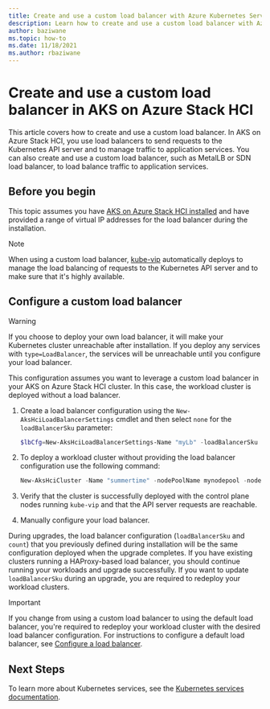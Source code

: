 ```yaml
---
title: Create and use a custom load balancer with Azure Kubernetes Service (AKS) on Azure Stack HCI
description: Learn how to create and use a custom load balancer with Azure Kubernetes Service (AKS) on Azure Stack HCI.
author: baziwane
ms.topic: how-to
ms.date: 11/18/2021
ms.author: rbaziwane
---
```


# Create and use a custom load balancer in AKS on Azure Stack HCI

This article covers how to create and use a custom load balancer. In AKS on Azure Stack HCI, you use load balancers to send requests to the Kubernetes API server and to manage traffic to application services. You can also create and use a custom load balancer, such as MetalLB or SDN load balancer, to load balance traffic to application services.  

## Before you begin 

This topic assumes you have [AKS on Azure Stack HCI installed](kubernetes-walkthrough-powershell.md) and have provided a range of virtual IP addresses for the load balancer during the installation.  

> [!NOTE]
> When using a custom load balancer, [kube-vip](https://kube-vip.io/) automatically deploys to manage the load balancing of requests to the Kubernetes API server and to make sure that it's highly available. 

## Configure a custom load balancer 

> [!WARNING]
> If you choose to deploy your own load balancer, it will make your Kubernetes cluster unreachable after installation. If you deploy any services with `type=LoadBalancer`, the services will be unreachable until you configure your load balancer.

This configuration assumes you want to leverage a custom load balancer in your AKS on Azure Stack HCI cluster. In this case, the workload cluster is deployed without a load balancer. 

1. Create a load balancer configuration using the `New-AksHciLoadBalancerSettings` cmdlet and then select `none` for the `loadBalancerSku` parameter:

   ```powershell
   $lbCfg=New-AksHciLoadBalancerSettings-Name "myLb" -loadBalancerSku "none" 
   ```
 
2. To deploy a workload cluster without providing the load balancer configuration use the following command:

   ```powershell
   New-AksHciCluster -Name "summertime" -nodePoolName mynodepool -nodeCount 2 -OSType linux -nodeVmSize Standard_A4_v2 -loadBalancerSettings $lbCfg 
   ```

3. Verify that the cluster is successfully deployed with the control plane nodes running `kube-vip` and that the API server requests are reachable. 

4. Manually configure your load balancer.  

During upgrades, the load balancer configuration (`loadBalancerSku` and `count`) that you previously defined during installation will be the same configuration deployed when the upgrade completes. If you have existing clusters running a HAProxy-based load balancer, you should continue running your workloads and upgrade successfully. If you want to update `loadBalancerSku` during an upgrade, you are required to redeploy your workload clusters. 

> [!IMPORTANT]
> If you change from using a custom load balancer to using the default load balancer, you're required to  redeploy your workload cluster with the desired load balancer configuration. For instructions to configure a default load balancer, see [Configure a load balancer](configure-load-balancer.md).  

## Next Steps 

To learn more about Kubernetes services, see the [Kubernetes services documentation](https://kubernetes.io/docs/concepts/services-networking/service/). 

 

 